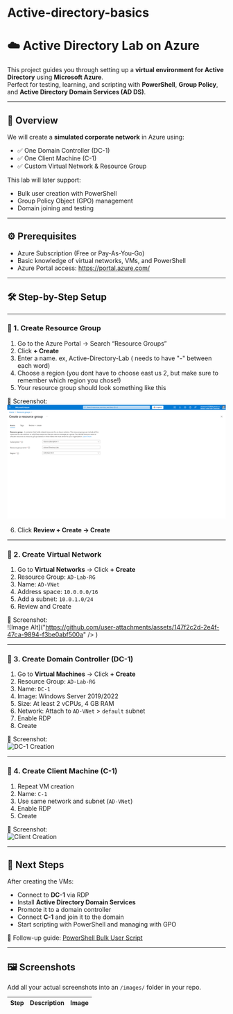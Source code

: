 # Active-directory-basics

# ☁️ Active Directory Lab on Azure

This project guides you through setting up a **virtual environment for Active Directory** using **Microsoft Azure**.  
Perfect for testing, learning, and scripting with **PowerShell**, **Group Policy**, and **Active Directory Domain Services (AD DS)**.

---

## 🧠 Overview

We will create a **simulated corporate network** in Azure using:

- ✅ One Domain Controller (DC-1)
- ✅ One Client Machine (C-1)
- ✅ Custom Virtual Network & Resource Group

This lab will later support:
- Bulk user creation with PowerShell
- Group Policy Object (GPO) management
- Domain joining and testing

---

## ⚙️ Prerequisites

- Azure Subscription (Free or Pay-As-You-Go)
- Basic knowledge of virtual networks, VMs, and PowerShell
- Azure Portal access: https://portal.azure.com/

---

## 🛠️ Step-by-Step Setup

---

### 🔹 1. Create Resource Group

1. Go to the Azure Portal → Search “Resource Groups”
2. Click **+ Create**
3. Enter a name. ex, Active-Directory-Lab ( needs to have "-" between each word)
4. Choose a region (you dont have to choose east us 2, but make sure to remember which region you chose!)
5. Your resource group should look something like this

📸 Screenshot:  
![Image Alt](https://raw.githubusercontent.com/OmarITx/Active-directory-basics/140f8141a65a5c7efbdddf9ea1f9f334c2e92cd6/Screenshot%202025-06-29%20142439.png)

6. Click **Review + Create → Create**

---

### 🔹 2. Create Virtual Network

1. Go to **Virtual Networks** → Click **+ Create**
2. Resource Group: `AD-Lab-RG`
3. Name: `AD-VNet`
4. Address space: `10.0.0.0/16`
5. Add a subnet: `10.0.1.0/24`
6. Review and Create

📸 Screenshot:  
![Image Alt]("https://github.com/user-attachments/assets/147f2c2d-2e4f-47ca-9894-f3be0abf500a" />
)

---

### 🔹 3. Create Domain Controller (DC-1)

1. Go to **Virtual Machines** → Click **+ Create**
2. Resource Group: `AD-Lab-RG`
3. Name: `DC-1`
4. Image: Windows Server 2019/2022
5. Size: At least 2 vCPUs, 4 GB RAM
6. Network: Attach to `AD-VNet` > `default` subnet
7. Enable RDP
8. Create

📸 Screenshot:  
![DC-1 Creation](images/03_dc1_create.png)

---

### 🔹 4. Create Client Machine (C-1)

1. Repeat VM creation
2. Name: `C-1`
3. Use same network and subnet (`AD-VNet`)
4. Enable RDP
5. Create

📸 Screenshot:  
![Client Creation](images/04_client_create.png)

---

## 🚀 Next Steps

After creating the VMs:

- Connect to **DC-1** via RDP
- Install **Active Directory Domain Services**
- Promote it to a domain controller
- Connect **C-1** and join it to the domain
- Start scripting with PowerShell and managing with GPO

📘 Follow-up guide: [PowerShell Bulk User Script](link-to-your-next-page)

---

## 🖼️ Screenshots

Add all your actual screenshots into an `/images/` folder in your repo.

| Step | Description | Image |
|------|-------------|----
